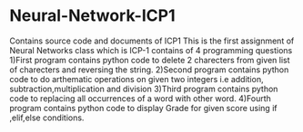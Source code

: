 # Neural-Network-ICP1
Contains source code and documents of ICP1
This is the first assignment of Neural Networks class which is ICP-1 contains of 4 programming questions
1)First program contains python code to delete 2 charecters from given list of charecters and reversing the string.
2)Second program contains python code to do arthematic operations on given two integers i.e addition, subtraction,multiplication and division
3)Third program contains python code to replacing all occurrences of a word with other word.
4)Fourth program contains python code to display Grade for given score using if ,elif,else conditions.
